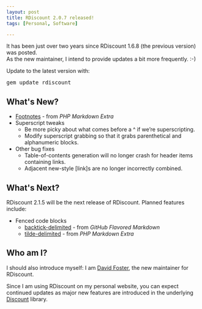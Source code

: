 ```yaml
---
layout: post
title: RDiscount 2.0.7 released!
tags: [Personal, Software]

---
```


It has been just over two years since RDiscount 1.6.8 (the previous version) was posted.  
As the new maintainer, I intend to provide updates a bit more frequently. :-)

Update to the latest version with:

<pre>gem update rdiscount</pre>

## What's New?

* [Footnotes] - from *PHP Markdown Extra*
* Superscript tweaks
    * Be more picky about what comes before a ^ if we’re superscripting.
    * Modify superscript grabbing so that it grabs parenthetical and alphanumeric blocks.
* Other bug fixes
    * Table-of-contents generation will no longer crash for header items containing links.
    * Adjacent new-style [link]s are no longer incorrectly combined.

## What's Next?

RDiscount 2.1.5 will be the next release of RDiscount. Planned features include:

* Fenced code blocks
    * [backtick-delimited] - from *GitHub Flavored Markdown*
    * [tilde-delimited] - from *PHP Markdown Extra*

[Footnotes]: http://michelf.ca/projects/php-markdown/extra/#footnotes
[backtick-delimited]: http://github.github.com/github-flavored-markdown/
[tilde-delimited]: http://michelf.ca/projects/php-markdown/extra/#fenced-code-blocks

## Who am I?

I should also introduce myself: I am [David Foster], the new maintainer for RDiscount.

Since I am using RDiscount on my personal website, you can expect continued updates as major new features are introduced in the underlying [Discount] library.

[David Foster]: /about/
[Discount]: http://www.pell.portland.or.us/~orc/Code/discount/